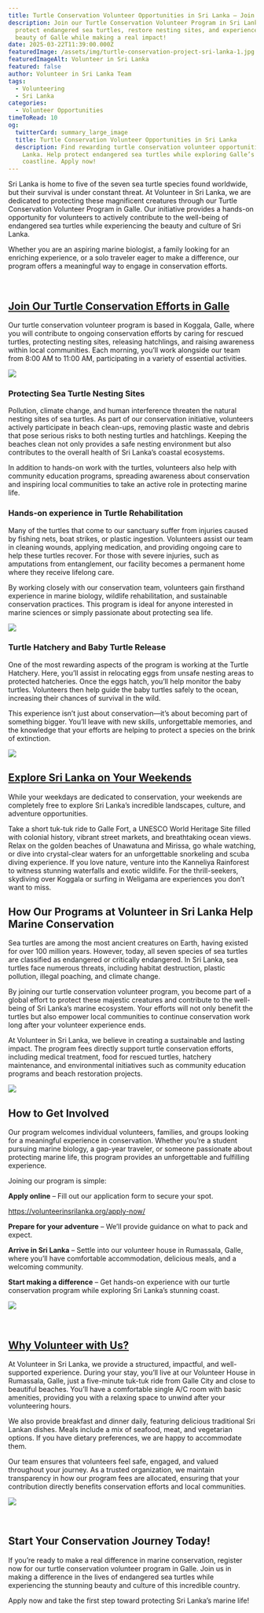 ```yaml
---
title: Turtle Conservation Volunteer Opportunities in Sri Lanka – Join Our Mission
description: Join our Turtle Conservation Volunteer Program in Sri Lanka to
  protect endangered sea turtles, restore nesting sites, and experience the
  beauty of Galle while making a real impact!
date: 2025-03-22T11:39:00.000Z
featuredImage: /assets/img/turtle-conservation-project-sri-lanka-1.jpg
featuredImageAlt: Volunteer in Sri Lanka
featured: false
author: Volunteer in Sri Lanka Team
tags:
  - Volunteering
  - Sri Lanka
categories:
  - Volunteer Opportunities
timeToRead: 10
og:
  twitterCard: summary_large_image
  title: Turtle Conservation Volunteer Opportunities in Sri Lanka
  description: Find rewarding turtle conservation volunteer opportunities in Sri
    Lanka. Help protect endangered sea turtles while exploring Galle’s stunning
    coastline. Apply now!
---
```

Sri Lanka is home to five of the seven sea turtle species found worldwide, but their survival is under constant threat. At Volunteer in Sri Lanka, we are dedicated to protecting these magnificent creatures through our Turtle Conservation Volunteer Program in Galle. Our initiative provides a hands-on opportunity for volunteers to actively contribute to the well-being of endangered sea turtles while experiencing the beauty and culture of Sri Lanka.

Whether you are an aspiring marine biologist, a family looking for an enriching experience, or a solo traveler eager to make a difference, our program offers a meaningful way to engage in conservation efforts.

 

## [Join Our Turtle Conservation Efforts in Galle](https://volunteerinsrilanka.org/volunteer-programs/turtle-conservation-volunteer-program-in-sri-lanka-galle/)

Our turtle conservation volunteer program is based in Koggala, Galle, where you will contribute to ongoing conservation efforts by caring for rescued turtles, protecting nesting sites, releasing hatchlings, and raising awareness within local communities. Each morning, you’ll work alongside our team from 8:00 AM to 11:00 AM, participating in a variety of essential activities.

![](/assets/img/turtle-conservation-project-sri-lanka-4.jpg)

### Protecting Sea Turtle Nesting Sites

Pollution, climate change, and human interference threaten the natural nesting sites of sea turtles. As part of our conservation initiative, volunteers actively participate in beach clean-ups, removing plastic waste and debris that pose serious risks to both nesting turtles and hatchlings. Keeping the beaches clean not only provides a safe nesting environment but also contributes to the overall health of Sri Lanka’s coastal ecosystems.

In addition to hands-on work with the turtles, volunteers also help with community education programs, spreading awareness about conservation and inspiring local communities to take an active role in protecting marine life.

### Hands-on experience in Turtle Rehabilitation

Many of the turtles that come to our sanctuary suffer from injuries caused by fishing nets, boat strikes, or plastic ingestion. Volunteers assist our team in cleaning wounds, applying medication, and providing ongoing care to help these turtles recover. For those with severe injuries, such as amputations from entanglement, our facility becomes a permanent home where they receive lifelong care.

By working closely with our conservation team, volunteers gain firsthand experience in marine biology, wildlife rehabilitation, and sustainable conservation practices. This program is ideal for anyone interested in marine sciences or simply passionate about protecting sea life.

![](/assets/img/turtle-conservation-project-sri-lanka-5.jpg)

### Turtle Hatchery and Baby Turtle Release

One of the most rewarding aspects of the program is working at the Turtle Hatchery. Here, you’ll assist in relocating eggs from unsafe nesting areas to protected hatcheries. Once the eggs hatch, you’ll help monitor the baby turtles. Volunteers then help guide the baby turtles safely to the ocean, increasing their chances of survival in the wild.

This experience isn’t just about conservation—it’s about becoming part of something bigger. You’ll leave with new skills, unforgettable memories, and the knowledge that your efforts are helping to protect a species on the brink of extinction.

![](/assets/img/turtle-conservation-project-sri-lanka-2.jpg)



## [Explore Sri Lanka on Your Weekends](https://volunteerinsrilanka.org/experiance-sri-lanka/)

While your weekdays are dedicated to conservation, your weekends are completely free to explore Sri Lanka’s incredible landscapes, culture, and adventure opportunities.

Take a short tuk-tuk ride to Galle Fort, a UNESCO World Heritage Site filled with colonial history, vibrant street markets, and breathtaking ocean views. Relax on the golden beaches of Unawatuna and Mirissa, go whale watching, or dive into crystal-clear waters for an unforgettable snorkeling and scuba diving experience. If you love nature, venture into the Kanneliya Rainforest to witness stunning waterfalls and exotic wildlife. For the thrill-seekers, skydiving over Koggala or surfing in Weligama are experiences you don’t want to miss.



## How Our Programs at Volunteer in Sri Lanka Help Marine Conservation

Sea turtles are among the most ancient creatures on Earth, having existed for over 100 million years. However, today, all seven species of sea turtles are classified as endangered or critically endangered. In Sri Lanka, sea turtles face numerous threats, including habitat destruction, plastic pollution, illegal poaching, and climate change.

By joining our turtle conservation volunteer program, you become part of a global effort to protect these majestic creatures and contribute to the well-being of Sri Lanka’s marine ecosystem. Your efforts will not only benefit the turtles but also empower local communities to continue conservation work long after your volunteer experience ends.

At Volunteer in Sri Lanka, we believe in creating a sustainable and lasting impact. The program fees directly support turtle conservation efforts, including medical treatment, food for rescued turtles, hatchery maintenance, and environmental initiatives such as community education programs and beach restoration projects.

![](/assets/img/turtle-conservation-project-sri-lanka-6.jpg)



## How to Get Involved

Our program welcomes individual volunteers, families, and groups looking for a meaningful experience in conservation. Whether you’re a student pursuing marine biology, a gap-year traveler, or someone passionate about protecting marine life, this program provides an unforgettable and fulfilling experience.

Joining our program is simple:

**Apply online** – Fill out our application form to secure your spot.

<https://volunteerinsrilanka.org/apply-now/>

**Prepare for your adventure** – We’ll provide guidance on what to pack and expect.

**Arrive in Sri Lanka** – Settle into our volunteer house in Rumassala, Galle, where you’ll have comfortable accommodation, delicious meals, and a welcoming community.

**Start making a difference** – Get hands-on experience with our turtle conservation program while exploring Sri Lanka’s stunning coast.

![](/assets/img/turtle-conservation-project-sri-lanka-3.jpg)

 

## [Why Volunteer with Us?](https://volunteerinsrilanka.org/)

At Volunteer in Sri Lanka, we provide a structured, impactful, and well-supported experience. During your stay, you’ll live at our Volunteer House in Rumassala, Galle, just a five-minute tuk-tuk ride from Galle City and close to beautiful beaches. You’ll have a comfortable single A/C room with basic amenities, providing you with a relaxing space to unwind after your volunteering hours.

We also provide breakfast and dinner daily, featuring delicious traditional Sri Lankan dishes. Meals include a mix of seafood, meat, and vegetarian options. If you have dietary preferences, we are happy to accommodate them.

Our team ensures that volunteers feel safe, engaged, and valued throughout your journey. As a trusted organization, we maintain transparency in how our program fees are allocated, ensuring that your contribution directly benefits conservation efforts and local communities.

![](/assets/img/turtle-conservation-project-sri-lanka-8.jpg)

 

## Start Your Conservation Journey Today!

If you’re ready to make a real difference in marine conservation, register now for our turtle conservation volunteer program in Galle. Join us in making a difference in the lives of endangered sea turtles while experiencing the stunning beauty and culture of this incredible country.

Apply now and take the first step toward protecting Sri Lanka’s marine life!
